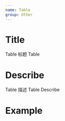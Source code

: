 ```yaml
---
name: Table
group: Other
---
```


# Title

Table 标题
Table

# Describe

Table 描述
Table Describe

# Example
